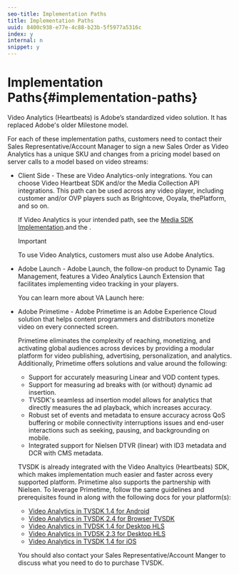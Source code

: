 ```yaml
---
seo-title: Implementation Paths
title: Implementation Paths
uuid: 8400c938-e77e-4c88-b23b-5f5977a5316c
index: y
internal: n
snippet: y
---
```


# Implementation Paths{#implementation-paths}

Video Analytics (Heartbeats) is Adobe’s standardized video solution. It has replaced Adobe's older Milestone model.

For each of these implementation paths, customers need to contact their Sales Representative/Account Manager to sign a new Sales Order as Video Analytics has a unique SKU and changes from a pricing model based on server calls to a model based on video streams:

* Client Side - These are Video Analytics-only integrations. You can choose Video Heartbeat SDK and/or the Media Collection API integrations. This path can be used across any video player, including customer and/or OVP players such as Brightcove, Ooyala, thePlatform, and so on.

  If Video Analytics is your intended path, see the [Media SDK Implementation](https://marketing.adobe.com/resources/help/en_US/sc/appmeasurement/hbvideo/c_vhl_stand-implement.html).and the [](../../media-collection-api/media-collection-api.md).

  >[!IMPORTANT]
  >
  >To use Video Analytics, customers must also use Adobe Analytics.

* Adobe Launch - Adobe Launch, the follow-on product to Dynamic Tag Management, features a Video Analytics Launch Extension that facilitates implementing video tracking in your players.

  You can learn more about VA Launch here: [](https://docs.adobelaunch.com/extension-reference/adobe-analytics-for-video-extension)
* Adobe Primetime - Adobe Primetime is an Adobe Experience Cloud solution that helps content programmers and distributors monetize video on every connected screen.

  Primetime eliminates the complexity of reaching, monetizing, and activating global audiences across devices by providing a modular platform for video publishing, advertising, personalization, and analytics. Additionally, Primetime offers solutions and value around the following:

    * Support for accurately measuring Linear and VOD content types. 
    * Support for measuring ad breaks with (or without) dynamic ad insertion. 
    * TVSDK's seamless ad insertion model allows for analytics that directly measures the ad playback, which increases accuracy. 
    * Robust set of events and metadata to ensure accuracy across QoS buffering or mobile connectivity interruptions issues and end-user interactions such as seeking, pausing, and backgrounding on mobile. 
    * Integrated support for Nielsen DTVR (linear) with ID3 metadata and DCR with CMS metadata.

  TVSDK is already integrated with the Video Analtyics (Heartbeats) SDK, which makes implementation much easier and faster across every supported platform. Primetime also supports the partnership with Nielsen. To leverage Primetime, follow the same guidelines and prerequisites found in [](../../intro-to-ava/implementation-paths/client-side-path.md) along with the following docs for your platform(s):

    * [Video Analytics in TVSDK 1.4 for Android](https:////help.adobe.com/en_US/primetime/psdk/android/1.4/index.html#Video_analytics) 
    * [Video Analytics in TVSDK 2.4 for Browser TVSDK](https:////help.adobe.com/en_US/primetime/psdk/browser/2.4/index.html#Video_analytics) 
    * [Video Analytics in TVDSK 1.4 for Desktop HLS](https:////help.adobe.com/en_US/primetime/psdk/dhls/1.4/index.html#Video_analytics) 
    * [Video Analytics in TVDSK 2.3 for Desktop HLS](https:////help.adobe.com/en_US/primetime/psdk/dhls/2.3/index.html#Video_analytics) 
    * [Video Analytics in TVSDK 1.4 for iOS](https:////help.adobe.com/en_US/primetime/psdk/ios/1.4/index.html#Video_analytics)

  You should also contact your Sales Representative/Account Manger to discuss what you need to do to purchase TVSDK.

